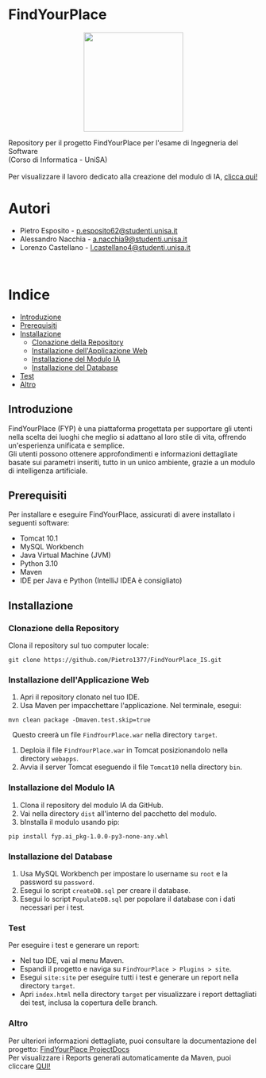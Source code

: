 # FindYourPlace
<p align="center">
  <img width="200" src="https://github.com/FireLion137/FindYourPlace_IS/assets/55352707/a5daae28-f6a9-4022-b63e-1becb1226da9">
</p>
Repository per il progetto FindYourPlace per l'esame di Ingegneria del Software <br>(Corso di Informatica - UniSA)<br><br>
Per visualizzare il lavoro dedicato alla creazione del modulo di IA, <a href="https://github.com/FireLion137/FindYourPlace_FIA">clicca qui!</a>

# Autori
+ Pietro Esposito - p.esposito62@studenti.unisa.it
+ Alessandro Nacchia - a.nacchia9@studenti.unisa.it
+ Lorenzo Castellano - l.castellano4@studenti.unisa.it
<br>

# Indice
+ [Introduzione](#introduzione)
+ [Prerequisiti](#prerequisiti)
+ [Installazione](#installazione)
    + [Clonazione della Repository](#clonazione-della-repository)
    + [Installazione dell'Applicazione Web](#installazione-dellapplicazione-web)
    + [Installazione del Modulo IA](#installazione-del-modulo-ia)
    + [Installazione del Database](#installazione-del-database)
+ [Test](#test)
+ [Altro](#altro)

## Introduzione
FindYourPlace (FYP) è una piattaforma progettata per supportare gli utenti nella scelta dei luoghi che meglio si adattano al loro stile di vita, offrendo un'esperienza unificata e semplice.<br>
Gli utenti possono ottenere approfondimenti e informazioni dettagliate basate sui parametri inseriti, tutto in un unico ambiente, grazie a un modulo di intelligenza artificiale.

## Prerequisiti
Per installare e eseguire FindYourPlace, assicurati di avere installato i seguenti software:
+ Tomcat 10.1
+ MySQL Workbench
+ Java Virtual Machine (JVM)
+ Python 3.10
+ Maven
+ IDE per Java e Python (IntelliJ IDEA è consigliato)

## Installazione
### Clonazione della Repository
Clona il repository sul tuo computer locale:
```
git clone https://github.com/Pietro1377/FindYourPlace_IS.git
```

### Installazione dell'Applicazione Web
1. Apri il repository clonato nel tuo IDE.
2. Usa Maven per impacchettare l'applicazione. Nel terminale, esegui:
```
mvn clean package -Dmaven.test.skip=true
```
&nbsp;&nbsp;Questo creerà un file `FindYourPlace.war` nella directory `target`.
1. Deploia il file `FindYourPlace.war` in Tomcat posizionandolo nella directory `webapps`.
2. Avvia il server Tomcat eseguendo il file `Tomcat10` nella directory `bin`.

### Installazione del Modulo IA
1. Clona il repository del modulo IA da GitHub.
2. Vai nella directory `dist` all'interno del pacchetto del modulo.
3. bInstalla il modulo usando pip:
```
pip install fyp.ai_pkg-1.0.0-py3-none-any.whl
```

### Installazione del Database
1. Usa MySQL Workbench per impostare lo username su `root` e la password su `password`.
2. Esegui lo script `createDB.sql` per creare il database.
3. Esegui lo script `PopulateDB.sql` per popolare il database con i dati necessari per i test.

### Test
Per eseguire i test e generare un report:
+ Nel tuo IDE, vai al menu Maven.
+ Espandi il progetto e naviga su `FindYourPlace > Plugins > site`.
+ Esegui `site:site` per eseguire tutti i test e generare un report nella directory `target`.
+ Apri `index.html` nella directory `target` per visualizzare i report dettagliati dei test, inclusa la copertura delle branch.

### Altro
Per ulteriori informazioni dettagliate, puoi consultare la documentazione del progetto: [FindYourPlace ProjectDocs](https://github.com/FireLion137/FindYourPlace_IS/tree/main/projectDocs/Prodotto)<br>
Per visualizzare i Reports generati automaticamente da Maven, puoi cliccare [QUI!](https://firelion137.github.io/FindYourPlace_IS/project-reports.html)<br>
